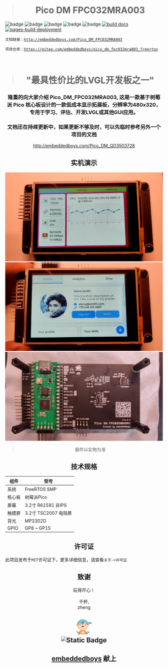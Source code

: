 > <h1 align="center"> <strong>Pico DM FPC032MRA003</strong> </h1>

![badge](https://img.shields.io/github/stars/embeddedboys/Pico_DM_FPC032MRA003)
![badge](https://img.shields.io/github/repo-size/embeddedboys/Pico_DM_FPC032MRA003)
![badge](https://img.shields.io/github/last-commit/embeddedboys/Pico_DM_FPC032MRA003/main)
![badge](https://img.shields.io/github/commit-activity/t/embeddedboys/Pico_DM_FPC032MRA003)
![badge](https://img.shields.io/github/license/embeddedboys/Pico_DM_FPC032MRA003)
[![build docs](https://github.com/embeddedboys/Pico_DM_FPC032MRA003/actions/workflows/blank.yml/badge.svg?branch=main&event=push)](https://github.com/embeddedboys/Pico_DM_FPC032MRA003/actions/workflows/blank.yml)
[![pages-build-deployment](https://github.com/embeddedboys/Pico_DM_FPC032MRA003/actions/workflows/pages/pages-build-deployment/badge.svg?branch=main)](https://github.com/embeddedboys/Pico_DM_FPC032MRA003/actions/workflows/pages/pages-build-deployment)


`文档链接` : [`http://embeddedboys.com/Pico_DM_FPC032MRA003`](http://embeddedboys.com/Pico_DM_FPC032MRA003)

`项目仓库` : [`https://gitee.com/embeddedboys/pico_dm_fpc032mra003_freertos`](https://gitee.com/embeddedboys/pico_dm_fpc032mra003_freertos)

</br>

> <h1 align="center"><strong>"最具性价比的LVGL开发板之一"</strong></h1>

<!-- 这里可以放项目的预览图 -->

<!-- ## <h2 align="center">简介</h2> -->

<!-- 有关项目的简短介绍 -->
<!-- > <h3 align="center" ><strong>Pico_DM_FPC032MRA003</strong></h3> -->

<h3 align="center">隆重的向大家介绍 <strong>Pico_DM_FPC032MRA003</strong>, 这是一款基于树莓派 Pico 核心板设计的一款低成本显示拓展板，分辨率为480x320，专用于学习、评估、开发LVGL或其他GUI应用。</h3>

<h3 align="center">文档还在持续更新中，如果更新不够及时，可以先临时参考另外一个项目的文档</h3>

<div align="center">
<a href="http://embeddedboys.com/Pico_DM_QD3503728">http://embeddedboys.com/Pico_DM_QD3503728</a>
</div>

<!-- <div style="font-size:16px;">
&nbsp&nbsp&nbsp&nbspPico_DM_FPC032MRA003 是 XXXXX
</div> -->


## <h2 align="center">实机演示</h2>
<!-- 快速简短的GIF玩法展示 -->
<img src="assets/dm_fpc032mra003_1.png" alt="board image" /> </br>
<img src="assets/dm_fpc032mra003_0.png" alt="board image" /> </br>
<img src="assets/board.jpg" alt="board image" /> </br>

> <p align="center">器件以实物为准</p>

## <h2 align="center">技术规格</h2>

<!-- 有关设备资源的表格 -->

| 组件       | 型号                          |
|------------|-------------------------------|
| 系统       | FreeRTOS SMP             |
| 核心板        | 树莓派Pico |
| 屏幕       | 3.2寸 R61581 非IPS      |
| 触摸屏 | 3.2寸 TSC2007 电阻屏 |
| 背光 | MP3302D |
| GPIO | GP8 ~ GP15 |


## <h2 align="center">许可证</h2>


此项目发布于`MIT`许可证下，更多详细信息，请查看`关于->许可证`

## <h2 align="center">致谢</h2>
<!-- 对该项目做出贡献的组织或个人 -->

<p align="center">
玩得开心！</br></br>
干杯,</br>
zheng </br>

</p>

<h2 align="center">
    <img src="assets/048-boy-next.png" width="10%" alt="embeddedboys logo" /> </br>
    <img alt="Static Badge" src="https://img.shields.io/badge/🍺-embeddedboys-blue">
</h2>
<h2 align="center">
    <a href="https://embeddedboys.github.io/">embeddedboys</a> 献上
</h2>
